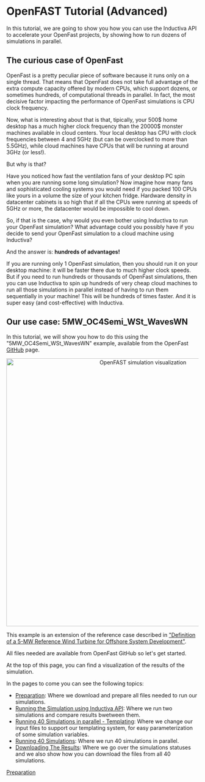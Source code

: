 # OpenFAST Tutorial (Advanced)

In this tutorial, we are going to show you how you can
use the Inductiva API to accelerate your OpenFast projects, by showing how to
run dozens of simulations in parallel.

## The curious case of OpenFast

OpenFast is a pretty peculiar piece of software because
it runs only on a single thread. That means that OpenFast
does not take full advantage of the extra compute capacity
offered by modern CPUs, which support dozens, or sometimes 
hundreds, of computational threads in parallel. In fact,
the most decisive factor impacting the performance of 
OpenFast simulations is CPU clock frequency. 

Now, what is interesting about that is that, tipically, your 
500\$ home desktop has a much higher clock frequency than the 
20000\$ monster machines available in cloud centers. Your local
desktop has CPU with clock frequencies between 4 and 5GHz (but
can be overclocked to more than 5.5GHz), while cloud machines
have CPUs that will be running at around 3GHz (or less!).

But why is that?

Have you noticed how fast the ventilation 
fans of your desktop PC spin when you are running some long 
simulation? Now imagine how many fans and sophisticated
cooling systems you would need if you packed 100 CPUs like
yours in a volume the size of your kitchen fridge. Hardware
density in datacenter cabinets is so high that if all the
CPUs were running at speeds of 5GHz or more, the datacenter
would be impossible to cool down.

So, if that is the case, why would you even bother using
Inductiva to run your OpenFast simulation? What advantage
could you possibly have if you decide to send your OpenFast
simulation to a cloud machine using Inductiva? 

And the answer is: **hundreds of advantages!**

If you are running only 1 OpenFast simulation, 
then you should run it on your desktop machine: it will be faster
there due to much higher clock speeds.  But if you need to run
hundreds or thousands of OpenFast simulations, then you can use
Inductiva to spin up hundreds of very cheap cloud machines to 
run all those simulations in parallel instead of having to run
them sequentially in your machine! This will be hundreds of times
faster. And it is super easy (and cost-effective) with Inductiva.

## Our use case: 5MW_OC4Semi_WSt_WavesWN

In this tutorial, we will show you how to do this using the 
"5MW_OC4Semi_WSt_WavesWN" example, available from the OpenFast 
[GitHub](https://github.com/OpenFAST/r-test/tree/v4.0.2/glue-codes/openfast/5MW_OC4Semi_WSt_WavesWN) page.

<p align="center"><img src="../_static/openfast_animation_30_fps.gif" alt="OpenFAST simulation visualization" width="700"></p>
 
This example is an extension of the reference case described in 
["Definition of a 5-MW Reference Wind Turbine for Offshore
System Development"](https://www.nrel.gov/docs/fy09osti/38060.pdf).

All files needed are available from OpenFast GitHub so
let's get started.

At the top of this page, you can find a visualization of the results of the
simulation.

In the pages to come you can see the following topics:
- [Preparation](OpenFASTAdvanced_Part2.md):
    Where we download and prepare all files needed to run our simulations.
- [Running the Simulation using Inductiva API](OpenFASTAdvanced_Part3.md):
    Where we run two simulations and compare results bwetween them.
- [Running 40 Simulations in parallel - Templating](OpenFASTAdvanced_Part4.md):
    Where we change our input files to support our templating system, for easy
    parameterization of some simulation variables.
- [Running 40 Simulations](OpenFASTAdvanced_Part5.md):
    Where we run 40 simulations in parallel.
- [Downloading The Results](OpenFASTAdvanced_Part6.md):
    Where we go over the simulations statuses and we also show how you can
    download the files from all 40 simulations.

[Preparation](OpenFASTAdvanced_Part2.md)